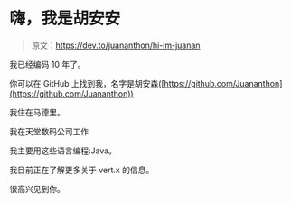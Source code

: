 # 嗨，我是胡安安

> 原文：<https://dev.to/juananthon/hi-im-juanan>

我已经编码 10 年了。

你可以在 GitHub 上找到我，名字是胡安森([https://github.com/Juananthon](https://github.com/Juananthon))

我住在马德里。

我在天堂数码公司工作

我主要用这些语言编程:Java。

我目前正在了解更多关于 vert.x 的信息。

很高兴见到你。
